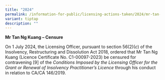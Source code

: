 ```yaml
---
title: "2024"
permalink: /information-for-public/licensing-actions-taken/2024/mr-tan-ng-kuang/
variant: tiptap
description: ""
---
```

<p><strong>Mr Tan Ng Kuang – Censure</strong>
</p>
<p>On 1 July 2024, the Licensing Officer, pursuant to section 56(2)(<em>c</em>)
of the Insolvency, Restructuring and Dissolution Act 2018, ordered that
Mr Tan Ng Kuang (Licence Certificate No. C1-00097-2023) be censured for
contravening [9] of the <em>Conditions Imposed by the Licensing Officer for the Grant or Renewal of Insolvency Practitioner’s Licence </em>through
his conduct in relation to CA/CA 146/2019.</p>